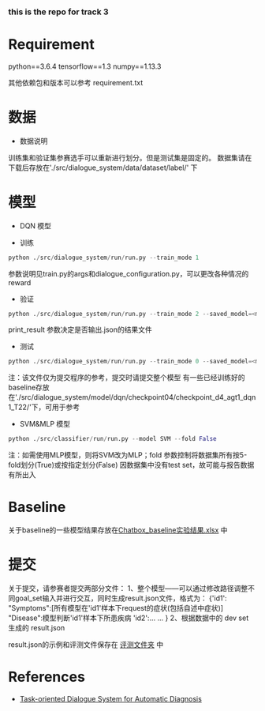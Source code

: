### this is the repo for track 3
# Requirement

python==3.6.4
tensorflow==1.3
numpy==1.13.3

其他依赖包和版本可以参考 requirement.txt

# 数据

* 数据说明

训练集和验证集参赛选手可以重新进行划分。但是测试集是固定的。
数据集请在下载后存放在'./src/dialogue_system/data/dataset/label/' 下

# 模型

- DQN 模型
* 训练
```python
python ./src/dialogue_system/run/run.py --train_mode 1
 ```
参数说明见train.py的args和dialogue_configuration.py，可以更改各种情况的reward

* 验证
```python
python ./src/dialogue_system/run/run.py --train_mode 2 --saved_model=<model_dir> --print_result 1
 ```
print_result 参数决定是否输出.json的结果文件
* 测试
```python
python ./src/dialogue_system/run/run.py --train_mode 0 --saved_model=<model_dir> --print_result 1
 ```
 
注：该文件仅为提交程序的参考，提交时请提交整个模型
    有一些已经训练好的baseline存放在'./src/dialogue_system/model/dqn/checkpoint04/checkpoint_d4_agt1_dqn1_T22/'下，可用于参考


- SVM&MLP 模型
```python
python ./src/classifier/run/run.py --model SVM --fold False 
 ```
注：如需使用MLP模型，则将SVM改为MLP；fold 参数控制将数据集所有按5-fold划分(True)或按指定划分(False)
因数据集中没有test set，故可能与报告数据有所出入

# Baseline
关于baseline的一些模型结果存放在[Chatbox_baseline实验结果.xlsx](./Chatbox_baseline实验结果.xlsx) 中

# 提交
关于提交，请参赛者提交两部分文件：
    1、整个模型——可以通过修改路径调整不同goal_set输入并进行交互，同时生成result.json文件，格式为：
	{'id1': "Symptoms":[所有模型在'id1'样本下request的症状(包括自述中症状)]
	       "Disease":模型判断'id1'样本下所患疾病
     'id2':...
	 ...
	}
	2、根据数据中的 dev set 生成的 result.json

result.json的示例和评测文件保存在	[评测文件夹](./MedicalChatbot-track3/src/Evaluation/) 中

# References

- [Task-oriented Dialogue System for Automatic Diagnosis](http://www.aclweb.org/anthology/P18-2033)
